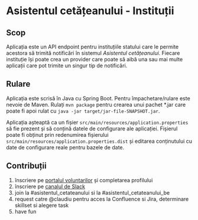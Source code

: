 # Asistentul cetățeanului - Instituții

## Scop

Aplicația este un API endpoint pentru instituțiile statului care le permite acestora să trimită notificări în sistemul *Asistentul cetățeanului*. Fiecare instituție își poate crea un provider care poate să aibă una sau mai multe aplicații care pot trimite un singur tip de notificări.

## Rulare

Aplicația este scrisă în Java cu Spring Boot. Pentru împachetare/rulare este nevoie de Maven. Rulați `mvn package` pentru crearea unui pachet *.jar care poate fi apoi rulat cu `java -jar target/jar-file-SNAPSHOT.jar`. 

Aplicația așteaptă ca un fișier `src/main/resources/application.properties` să fie prezent și să conțină datele de configurare ale aplicației. Fișierul poate fi obținut prin redenumirea fișierului `src/main/resources/application.properties.dist` și editarea conținutului cu date de configurare reale pentru bazele de date.

## Contribuții

1. înscriere pe [portalul voluntarilor](https://voluntari.ithub.gov.ro/) și completarea profilului
2. înscriere pe [canalul de Slack](https://govithub.slack.com/)
3. join la #asistentul_cetateanului si la #asistentul_cetateanului_be
4. request catre @claudiu pentru acces la Confluence si Jira, determinare skillset si alegere task
5. have fun